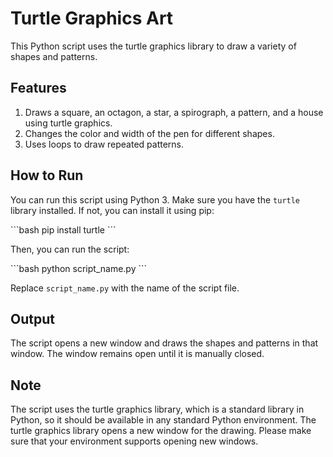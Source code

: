 # Turtle Graphics Art

This Python script uses the turtle graphics library to draw a variety of shapes and patterns.

## Features

1. Draws a square, an octagon, a star, a spirograph, a pattern, and a house using turtle graphics.
2. Changes the color and width of the pen for different shapes.
3. Uses loops to draw repeated patterns.

## How to Run

You can run this script using Python 3. Make sure you have the `turtle` library installed. If not, you can install it using pip:

\`\`\`bash
pip install turtle
\`\`\`

Then, you can run the script:

\`\`\`bash
python script_name.py
\`\`\`

Replace `script_name.py` with the name of the script file.

## Output

The script opens a new window and draws the shapes and patterns in that window. The window remains open until it is manually closed.

## Note

The script uses the turtle graphics library, which is a standard library in Python, so it should be available in any standard Python environment. The turtle graphics library opens a new window for the drawing. Please make sure that your environment supports opening new windows.
